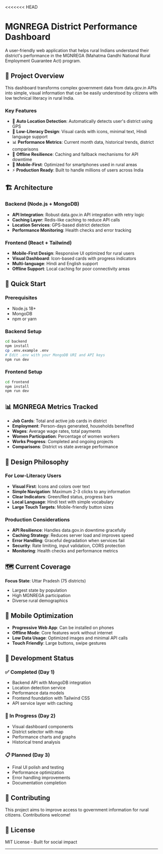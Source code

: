 <<<<<<< HEAD
# MGNREGA District Performance Dashboard

A user-friendly web application that helps rural Indians understand their district's performance in the MGNREGA (Mahatma Gandhi National Rural Employment Guarantee Act) program.

## 🎯 Project Overview

This dashboard transforms complex government data from data.gov.in APIs into simple, visual information that can be easily understood by citizens with low technical literacy in rural India.

### Key Features

- 📍 **Auto Location Detection**: Automatically detects user's district using GPS
- 🎨 **Low-Literacy Design**: Visual cards with icons, minimal text, Hindi language support
- 📊 **Performance Metrics**: Current month data, historical trends, district comparisons
- 🔄 **Offline Resilience**: Caching and fallback mechanisms for API downtime
- 📱 **Mobile-First**: Optimized for smartphones used in rural areas
- ⚡ **Production Ready**: Built to handle millions of users across India

## 🏗️ Architecture

### Backend (Node.js + MongoDB)
- **API Integration**: Robust data.gov.in API integration with retry logic
- **Caching Layer**: Redis-like caching to reduce API calls
- **Location Services**: GPS-based district detection
- **Performance Monitoring**: Health checks and error tracking

### Frontend (React + Tailwind)
- **Mobile-First Design**: Responsive UI optimized for rural users
- **Visual Dashboard**: Icon-based cards with progress indicators
- **Multi-language**: Hindi and English support
- **Offline Support**: Local caching for poor connectivity areas

## 🚀 Quick Start

### Prerequisites
- Node.js 18+
- MongoDB
- npm or yarn

### Backend Setup
```bash
cd backend
npm install
cp .env.example .env
# Edit .env with your MongoDB URI and API keys
npm run dev
```

### Frontend Setup
```bash
cd frontend
npm install
npm run dev
```

## 📊 MGNREGA Metrics Tracked

- **Job Cards**: Total and active job cards in district
- **Employment**: Person-days generated, households benefited
- **Wages**: Average wage rates, total payments
- **Women Participation**: Percentage of women workers
- **Works Progress**: Completed and ongoing projects
- **Comparisons**: District vs state average performance

## 🎨 Design Philosophy

### For Low-Literacy Users
- **Visual First**: Icons and colors over text
- **Simple Navigation**: Maximum 2-3 clicks to any information
- **Clear Indicators**: Green/Red status, progress bars
- **Local Language**: Hindi text with simple vocabulary
- **Large Touch Targets**: Mobile-friendly button sizes

### Production Considerations
- **API Resilience**: Handles data.gov.in downtime gracefully
- **Caching Strategy**: Reduces server load and improves speed
- **Error Handling**: Graceful degradation when services fail
- **Security**: Rate limiting, input validation, CORS protection
- **Monitoring**: Health checks and performance metrics

## 🗺️ Current Coverage

**Focus State**: Uttar Pradesh (75 districts)
- Largest state by population
- High MGNREGA participation
- Diverse rural demographics

## 📱 Mobile Optimization

- **Progressive Web App**: Can be installed on phones
- **Offline Mode**: Core features work without internet
- **Low Data Usage**: Optimized images and minimal API calls
- **Touch Friendly**: Large buttons, swipe gestures

## 🔧 Development Status

### ✅ Completed (Day 1)
- Backend API with MongoDB integration
- Location detection service
- Performance data models
- Frontend foundation with Tailwind CSS
- API service layer with caching

### 🚧 In Progress (Day 2)
- Visual dashboard components
- District selector with map
- Performance charts and graphs
- Historical trend analysis

### 📋 Planned (Day 3)
- Final UI polish and testing
- Performance optimization
- Error handling improvements
- Documentation completion

## 🤝 Contributing

This project aims to improve access to government information for rural citizens. Contributions welcome!

## 📄 License

MIT License - Built for social impact

---


